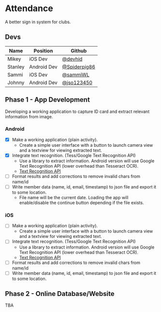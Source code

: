# Attendance
A better sign in system for clubs.

## Devs
|Name|Position|Github|
|---|---|---|
|Mikey|iOS Dev|[@devhid](https://github.com/devhid)|
|Stanley|Android Dev|[@Spiderpig86](https://github.com/Spiderpig86)|
|Sammi|iOS Dev|[@sammiWL](https://github.com/sammiWL)|
|Johnny|Android Dev|[@jso123450](https://github.com/jso123450)|

## Phase 1 - App Development
Developing a working application to capture ID card and extract relevant information from image.

### Android
- [x] Make a working application (plain activity).
	* Create a simple user interface with a button to launch camera view and a textview for viewing extracted text.
- [x] Integrate text recognition. (Tess/Google Text Recognition API)
	* Use a library to extract information. Android version will use Google Text Recognition API (lower overhead than Tesseract OCR).
	* [Text Recognition API](https://developers.google.com/vision/text-overview)
- [ ] Format results and add corrections to remove invalid chars from name/id
- [ ] Write member data (name, id, email, timestamp) to json file and export it to some location.
	* File name will be the current date. Loading the app will enable/disable the continue button depending if the file exists.

### iOS
- [ ] Make a working application (plain activity).
	* Create a simple user interface with a button to launch camera view and a textview for viewing extracted text.
- [ ] Integrate text recognition. (Tess/Google Text Recognition API)
	* Use a library to extract information. Android version will use Google Text Recognition API (lower overhead than Tesseract OCR).
	* [Text Recognition API](https://developers.google.com/vision/text-overview)
- [ ] Format results and add corrections to remove invalid chars from name/id
- [ ] Write member data (name, id, email, timestamp) to json file and export it to some location.

## Phase 2 - Online Database/Website
TBA
